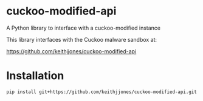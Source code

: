 # cuckoo-modified-api
A Python library to interface with a cuckoo-modified instance

This library interfaces with the Cuckoo malware sandbox at:

https://github.com/keithjjones/cuckoo-modified-api

# Installation

```
pip install git+https://github.com/keithjjones/cuckoo-modified-api.git
```